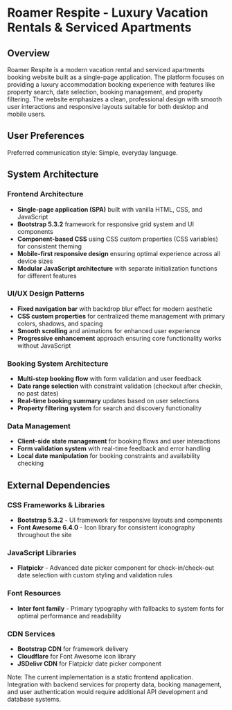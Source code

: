 # Roamer Respite - Luxury Vacation Rentals & Serviced Apartments

## Overview

Roamer Respite is a modern vacation rental and serviced apartments booking website built as a single-page application. The platform focuses on providing a luxury accommodation booking experience with features like property search, date selection, booking management, and property filtering. The website emphasizes a clean, professional design with smooth user interactions and responsive layouts suitable for both desktop and mobile users.

## User Preferences

Preferred communication style: Simple, everyday language.

## System Architecture

### Frontend Architecture
- **Single-page application (SPA)** built with vanilla HTML, CSS, and JavaScript
- **Bootstrap 5.3.2** framework for responsive grid system and UI components
- **Component-based CSS** using CSS custom properties (CSS variables) for consistent theming
- **Mobile-first responsive design** ensuring optimal experience across all device sizes
- **Modular JavaScript architecture** with separate initialization functions for different features

### UI/UX Design Patterns
- **Fixed navigation bar** with backdrop blur effect for modern aesthetic
- **CSS custom properties** for centralized theme management with primary colors, shadows, and spacing
- **Smooth scrolling** and animations for enhanced user experience
- **Progressive enhancement** approach ensuring core functionality works without JavaScript

### Booking System Architecture
- **Multi-step booking flow** with form validation and user feedback
- **Date range selection** with constraint validation (checkout after checkin, no past dates)
- **Real-time booking summary** updates based on user selections
- **Property filtering system** for search and discovery functionality

### Data Management
- **Client-side state management** for booking flows and user interactions
- **Form validation system** with real-time feedback and error handling
- **Local date manipulation** for booking constraints and availability checking

## External Dependencies

### CSS Frameworks & Libraries
- **Bootstrap 5.3.2** - UI framework for responsive layouts and components
- **Font Awesome 6.4.0** - Icon library for consistent iconography throughout the site

### JavaScript Libraries
- **Flatpickr** - Advanced date picker component for check-in/check-out date selection with custom styling and validation rules

### Font Resources
- **Inter font family** - Primary typography with fallbacks to system fonts for optimal performance and readability

### CDN Services
- **Bootstrap CDN** for framework delivery
- **Cloudflare** for Font Awesome icon library
- **JSDelivr CDN** for Flatpickr date picker component

Note: The current implementation is a static frontend application. Integration with backend services for property data, booking management, and user authentication would require additional API development and database systems.